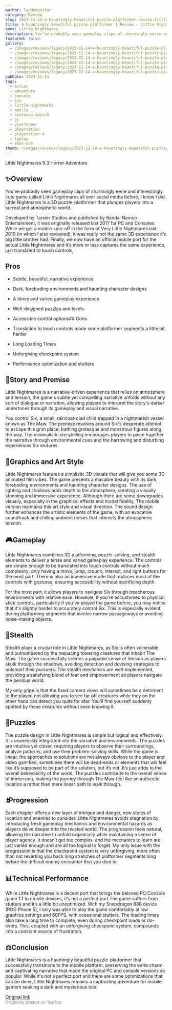 ```yaml
---
author: lyndonguitar
category: Review
slug: 2023-12-14-a-hauntingly-beautiful-puzzle-platformer-review-little-nightmares
title: A hauntingly beautiful puzzle-platformer | Review - Little Nightmares
game: Little Nightmares
description: You’ve probably seen gameplay clips of charmingly eerie and interestingly cute game called Little Nightmares all over social media before, I know I did. Little Nightmares is a 3D puzzle-platformer that plunges players into a surreal and atmospheric world.
featured: false
gallery:
  - /images/reviews/legacy/2023-12-14-a-hauntingly-beautiful-puzzle-platformer--review---little-nightmares-0.avif
  - /images/reviews/legacy/2023-12-14-a-hauntingly-beautiful-puzzle-platformer--review---little-nightmares-1.avif
  - /images/reviews/legacy/2023-12-14-a-hauntingly-beautiful-puzzle-platformer--review---little-nightmares-2.avif
  - /images/reviews/legacy/2023-12-14-a-hauntingly-beautiful-puzzle-platformer--review---little-nightmares-3.avif
  - /images/reviews/legacy/2023-12-14-a-hauntingly-beautiful-puzzle-platformer--review---little-nightmares-4.avif
  - /images/reviews/legacy/2023-12-14-a-hauntingly-beautiful-puzzle-platformer--review---little-nightmares-5.avif
pubDate: 2023-12-14
tags:
  - action
  - adventure
  - console
  - ios
  - little-nightmares
  - mobile
  - nintendo-switch
  - pc
  - platformer
  - playstation
  - playstation-4
  - taptap
  - xbox-one
thumb: /images/reviews/legacy/2023-12-14-a-hauntingly-beautiful-puzzle-platformer--review---little-nightmares-0.avif
---
```


Little Nightmares
9.3
Horror
Adventure


## ✨Overview

You’ve probably seen gameplay clips of charmingly eerie and interestingly cute game called Little Nightmares all over social media before, I know I did. Little Nightmares is a 3D puzzle-platformer that plunges players into a surreal and atmospheric world.

Developed by Tarsier Studios and published by Bandai Namco Entertainment, it was originally released last 2017 for PC and Consoles. While we got a mobile spin-off in the form of Very Little Nightmares last 2019 (in which I also reviewed), it was really not the same 3D experience it’s big little brother had. Finally, we now have an official mobile port for the actual Little Nightmares and it’s more or less captures the same experience, just translated to touch controls.




## Pros



- Subtle, beautiful, narrative experience

- Dark, foreboding environments and haunting character designs

- A tense and varied gameplay experience

- Well-designed puzzles and levels

- Accessible control options## Cons
- Translation to touch controls made some platformer segments a little bit harder
- Long Loading Times
- Unforgiving checkpoint system
- Performance optimization and stutters



## 📖Story and Premise

Little Nightmares is a narrative-driven experience that relies on atmosphere and tension, the game's subtle yet compelling narrative unfolds without any sort of dialogue or narration, allowing players to interpret the story's darker undertones through its gameplay and visual narrative.

You control Six, a small, raincoat-clad child trapped in a nightmarish vessel known as The Maw. The premise revolves around Six's desperate attempt to escape this grim place, battling grotesque and monstrous figures along the way. The minimalistic storytelling encourages players to piece together the narrative through environmental cues and the harrowing and disturbing experiences Six endures.


## 🎨Graphics and Art Style

Little Nightmares features a simplistic 3D visuals that will give you some 3D animated film vibes. The game presents a macabre beauty with its dark, foreboding environments and haunting character designs. The use of lighting and shadows adds depth to the atmosphere, creating a visually stunning and immersive experience. Although there are some downgrades visually, especially in the graphical effects and model fidelity, The mobile version maintains this art style and visual direction. The sound design further enhances the artistic elements of the game, with an evocative soundtrack and chilling ambient noises that intensify the atmospheric tension.


## 🎮Gameplay

Little Nightmares combines 3D platforming, puzzle-solving, and stealth elements to deliver a tense and varied gameplay experience. The controls are simple enough to be translated into touch controls without much complexity; only having a move, jump, crouch, interact, and light buttons for the most part. There is also an immersive mode that replaces most of the controls with gestures, ensuring accessibility without sacrificing depth.

For the most part, it allows players to navigate Six through treacherous environments with relative ease. However, if you're accustomed to physical stick controls, particularly if you've played the game before, you may notice that it's slightly harder to accurately control Six. This is especially evident during platforming segments that involve narrow passageways or avoiding noise-making objects.


## 🥷Stealth

Stealth plays a crucial role in Little Nightmares, as Six is often vulnerable and outnumbered by the menacing towering creatures that inhabit The Maw. The game successfully creates a palpable sense of tension as players skulk through the shadows, avoiding detection and devising strategies to outsmart their pursuers. The stealth mechanics are well-implemented, providing a satisfying blend of fear and empowerment as players navigate the perilous world.

My only gripe is that the fixed camera views will sometimes be a detriment to the player, not allowing you to see far off creatures while they on the other hand can detect you quite for afar. You’ll find yourself suddenly spotted by these creatures without even knowing it.


## 🧩Puzzles

The puzzle design in Little Nightmares is simple but logical and effectively. It is seamlessly integrated into the narrative and environments. The puzzles are intuitive yet clever, requiring players to observe their surroundings, analyze patterns, and use their problem-solving skills. While the game is linear, the approaches to solutions are not always obvious to the player and video gamified, sometimes there will be dead-ends or elements that will feel like it’s supposed to be part of the solution, but it’s not. It’s just adds to the overall believability of the world. The puzzles contribute to the overall sense of immersion, making the journey through The Maw feel like an authentic location a rather than mere linear path to walk through.


## ⏫Progression

Each chapter offers a new layer of intrigue and danger, new styles of location and enemies to consider. Little Nightmares avoids stagnation by introducing fresh gameplay mechanics and environmental hazards as players delve deeper into the twisted world. The progression feels natural, allowing the narrative to unfold organically while maintaining a sense of player agency. It doesn’t get too complex, and the mechanics to learn are just varied enough and are all too logical to forget. My only issue with the progression is that the checkpoint system is very unforgiving, more often than not reverting you back long stretches of platformer segments long before the difficult enemy encounter that you died in.


## 📊Technical Performance

While Little Nightmares is a decent port that brings the beloved PC/Console game 1:1 to mobile devices, it’s not a perfect port.The game suffers from stutters and it’s a little bit unoptimized. With my Snapdragon 888 device (ROG Phone 5), I only was able to play the game comfortably at low graphics settings and 60FPS, with ocassional stutters. The loading times also take a long time to complete, even during checkpoint loads or do-overs. This, coupled with an unforgiving checkpoint system, compounds into a constant source of frustration.


## ⚖️Conclusion

Little Nightmares is a hauntingly beautiful puzzle-platformer that successfully transitions to the mobile platform, preserving the eerie charm and captivating narrative that made the original PC and console versions so popular. While it's not a perfect port and there are some optimizations that can be done, Little Nightmares remains a captivating adventure for mobile gamers seeking a dark and mysterious tale.

[Original link](https://www.taptap.io/post/6660826)<br><span style="font-size: 0.95em; color: #888;">Originally posted on TapTap.</span>
